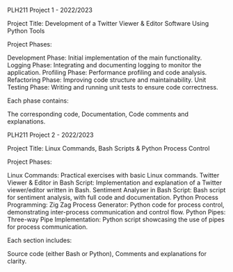 PLH211 Project 1 - 2022/2023

Project Title:
Development of a Twitter Viewer & Editor Software Using Python Tools

Project Phases:

Development Phase:
Initial implementation of the main functionality.
Logging Phase:
Integrating and documenting logging to monitor the application.
Profiling Phase:
Performance profiling and code analysis.
Refactoring Phase:
Improving code structure and maintainability.
Unit Testing Phase:
Writing and running unit tests to ensure code correctness.

Each phase contains:

The corresponding code,
Documentation,
Code comments and explanations.


PLH211 Project 2 - 2022/2023

Project Title:
Linux Commands, Bash Scripts & Python Process Control

Project Phases:

Linux Commands:
Practical exercises with basic Linux commands.
Twitter Viewer & Editor in Bash Script:
Implementation and explanation of a Twitter viewer/editor written in Bash.
Sentiment Analyser in Bash Script:
Bash script for sentiment analysis, with full code and documentation.
Python Process Programming: Zig Zag Process Generator:
Python code for process control, demonstrating inter-process communication and control flow.
Python Pipes: Three-way Pipe Implementation:
Python script showcasing the use of pipes for process communication.

Each section includes:

Source code (either Bash or Python),
Comments and explanations for clarity.
